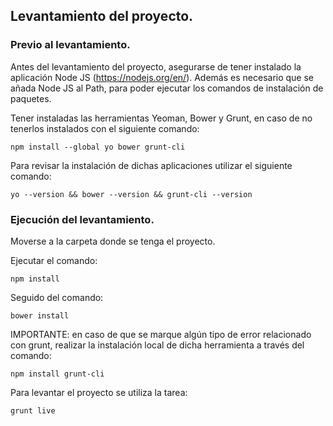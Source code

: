 ## Levantamiento del proyecto.

### Previo al levantamiento.

Antes del levantamiento del proyecto, asegurarse de tener instalado la aplicación Node JS (https://nodejs.org/en/). Además es necesario que se añada Node JS al Path, para poder ejecutar los comandos de instalación de paquetes.

Tener instaladas las herramientas Yeoman, Bower y Grunt, en caso de no tenerlos instalados con el siguiente comando:

	npm install --global yo bower grunt-cli

Para revisar la instalación de dichas aplicaciones utilizar el siguiente comando:

	yo --version && bower --version && grunt-cli --version


### Ejecución del levantamiento.

Moverse a la carpeta donde se tenga el proyecto.

Ejecutar el comando:

	npm install

Seguido del comando:

	bower install

IMPORTANTE: en caso de que se marque algún tipo de error relacionado con grunt, realizar la instalación local de dicha herramienta a través del comando:

	npm install grunt-cli

Para levantar el proyecto se utiliza la tarea:

	grunt live
